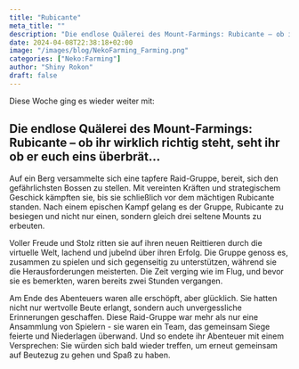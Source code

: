 ```yaml
---
title: "Rubicante"
meta_title: ""
description: "Die endlose Quälerei des Mount-Farmings: Rubicante – ob ihr wirklich richtig steht, seht ihr ob er euch eins überbrät"
date: 2024-04-08T22:38:18+02:00
image: "/images/blog/NekoFarming_Farming.png"
categories: ["Neko:Farming"]
author: "Shiny Rokon"
draft: false
---
```


Diese Woche ging es wieder weiter mit:

<!--more-->

## Die endlose Quälerei des Mount-Farmings: Rubicante – ob ihr wirklich richtig steht, seht ihr ob er euch eins überbrät…

Auf ein Berg versammelte sich eine tapfere Raid-Gruppe, bereit, sich den gefährlichsten Bossen zu stellen. Mit vereinten Kräften und strategischem Geschick kämpften sie, bis sie schließlich vor dem mächtigen Rubicante standen. Nach einem epischen Kampf gelang es der Gruppe, Rubicante zu besiegen und nicht nur einen, sondern gleich drei seltene Mounts zu erbeuten.

Voller Freude und Stolz ritten sie auf ihren neuen Reittieren durch die virtuelle Welt, lachend und jubelnd über ihren Erfolg. Die Gruppe genoss es, zusammen zu spielen und sich gegenseitig zu unterstützen, während sie die Herausforderungen meisterten. Die Zeit verging wie im Flug, und bevor sie es bemerkten, waren bereits zwei Stunden vergangen.

Am Ende des Abenteuers waren alle erschöpft, aber glücklich. Sie hatten nicht nur wertvolle Beute erlangt, sondern auch unvergessliche Erinnerungen geschaffen. Diese Raid-Gruppe war mehr als nur eine Ansammlung von Spielern - sie waren ein Team, das gemeinsam Siege feierte und Niederlagen überwand. Und so endete ihr Abenteuer mit einem Versprechen: Sie würden sich bald wieder treffen, um erneut gemeinsam auf Beutezug zu gehen und Spaß zu haben.